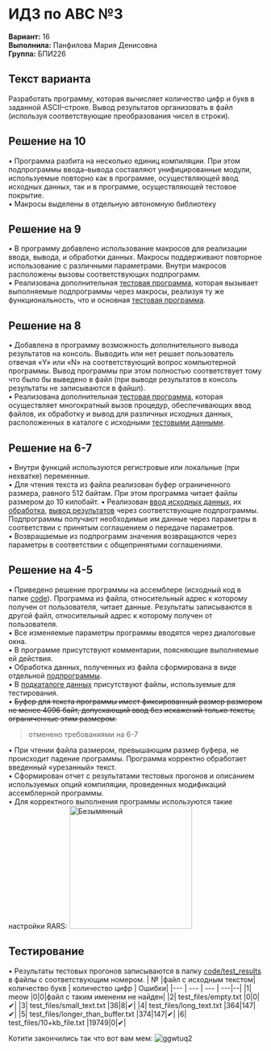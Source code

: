 # ИДЗ по АВС №3
  
**Вариант:** 16 \
**Выполнила:** Панфилова Мария Денисовна \
**Группа:** БПИ226

## Текст варианта
Разработать программу, которая вычисляет количество цифр и букв в заданной ASCII–строке. Вывод результатов организовать в файл (используя соответствующие преобразования чисел в строки).
## Решение на 10

• Программа разбита на несколько единиц компиляции. При этом подпрограммы ввода–вывода составляют унифицированные модули, используемые повторно как в программе, осуществляющей ввод исходных данных, так и в программе, осуществляющей тестовое покрытие. \
• Макросы выделены в отдельную автономную библиотеку

## Решение на 9
• В программу добавлено использование макросов для реализации ввода, вывода, и обработки данных. Макросы поддерживают повторное использование с различными параметрами. Внутри макросов расположены вызовы соответствующих подпрограмм. \
• Реализована дополнительная [тестовая программа](https://github.com/MShpiz/ACS_IHW_3/blob/main/code/test_with_macros.asm), которая вызывает выполняемые подпрограммы через макросы, реализуя ту же функциональность, что и основная [тестовая программа](https://github.com/MShpiz/ACS_IHW_3/blob/main/code/test.asm).


## Решение на 8
• Добавлена в программу возможность дополнительного вывода результатов на консоль. Выводить или нет решает пользователь отвечая «Y» или «N» на соответствующий вопрос компьютерной программы. Вывод программы при этом полностью соответствует тому что было бы выведено в файл (при выводе результатов в консоль результаты не записываются в файшл). \
• Реализована дополнительная [тестовая программа](https://github.com/MShpiz/ACS_IHW_3/blob/main/code/test.asm), которая осуществляет многократный вызов процедур, обеспечивающих ввод файлов, их обработку и вывод для различных исходных данных, расположенных в каталоге с исходными [тестовыми данными](https://github.com/MShpiz/ACS_IHW_3/tree/main/code/test_files).

## Решение на 6-7
• Внутри функций используются регистровые или локальные (при нехватке) переменные. \
• Для чтения текста из файла реализован буфер ограниченного размера, равного 512 байтам. При этом программа читает файлы размером до 10 килобайт.
• Реализован [ввод исходных данных](), их [обработка](), [вывод результатов]() через соответствующие подпрограммы. Подпрограммы получают необходимые им данные через параметры в соответствии с принятым соглашением о передаче параметров. \
• Возвращаемые из подпрограмм значения возвращаются через параметры в соответствии с общепринятыми соглашениями.
## Решение на 4-5 
• Приведено решение программы на ассемблере (исходный код в папке [code](https://github.com/MShpiz/ACS_IHW_3/tree/main/code)). Программа из файла, относительный адрес к которому получен от пользователя, читает данные. Результаты записываются в другой файл, относительный адрес к которому получен от пользователя. \
• Все изменяемые параметры программы вводятся через диалоговые окна. \
• В программе присутствуют комментарии, поясняющие выполняемые ей действия. \
• Обработка данных, полученных из файла сформирована в виде отдельной [подпрограммы](https://github.com/MShpiz/ACS_IHW_3/blob/main/code/count_letters_digits.asm). \
• В [подкаталоге данных](https://github.com/MShpiz/ACS_IHW_3/tree/main/code/test_files) присутствуют файлы, используемые для тестирования. \
• ~~Буфер для текста программы имеет фиксированный размер размером не менее 4096 байт, допускающий ввод без искажений только тексты, ограниченные этим размером.~~ 
> отменено требованиями на 6-7 

• При чтении файла размером, превышающим размер буфера, не происходит падение программы. Программа корректно обработает введенный «урезанный» текст. \
• Сформирован отчет с результатами тестовых прогонов и описанием используемых опций компиляции, проведенных модификаций ассемблерной программы. \
• Для корректного выполнения программы используются такие настройки RARS: <img width="243" alt="Безымянный" src="https://github.com/MShpiz/ACS_IHW_3/assets/88736099/dfb5d3cd-03f1-4bec-844c-85dd6559e0c1">




## Тестирование
• Результаты тестовых прогонов записываются в папку [code/test_results](https://github.com/MShpiz/ACS_IHW_3/tree/main/code/test_results) в файлы с соответствующим номером.
| № |файл с исходным текстом| количество букв | количество цифр | Ошибки| 
|--- | --- | --- | ---|--|
|1| meow |0|0|файл с таким имененм не найден|
|2| test_files/empty.txt |0|0|✔|
|3| test_files/small_text.txt |36|8|✔|
|4| test_files/long_text.txt |364|147|✔|
|5| test_files/longer_than_buffer.txt |374|147|✔|
|6| test_files/10+kb_file.txt |19749|0|✔|


Котити закончились так что вот вам мем:
![ggwtuq2](https://github.com/MShpiz/ACS_IHW_3/assets/88736099/88f6d07c-f6f3-49b0-b48d-dc9096a721db)

